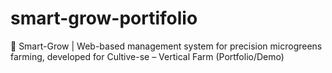 # smart-grow-portifolio
🌿 Smart-Grow | Web-based management system for precision microgreens farming, developed for Cultive-se – Vertical Farm (Portfolio/Demo)
